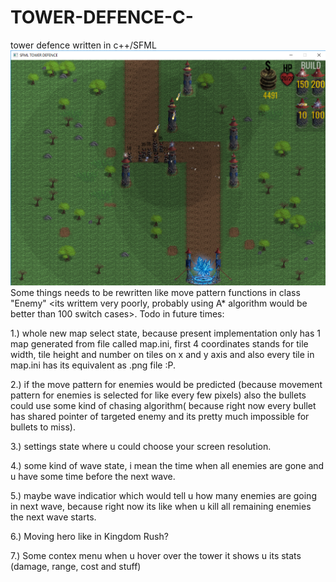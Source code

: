 # TOWER-DEFENCE-C-
tower defence written in c++/SFML 
![Game](game.png)
Some things needs to be rewritten like move pattern functions in class "Enemy" <its writtem very poorly, probably using A* algorithm would be better than 100 switch cases>.
Todo in future times:<p>
1.) whole new map select state, because present implementation only has 1 map generated from file called map.ini, first 4 coordinates stands for tile width, tile height and number on tiles on x and y axis and also every tile in map.ini has its equivalent as .png file :P.<p>
2.) if the move pattern for enemies would be predicted (because movement pattern for enemies is selected for like every few pixels) also the bullets could use some kind of chasing algorithm( because right now every bullet has shared pointer of targeted enemy and its pretty much impossible for bullets to miss).<p>
3.) settings state where u could choose your screen resolution.<p>
4.) some kind of wave state, i mean the time when all enemies are gone and u have some time before the next wave.<p>
5.) maybe wave indicatior which would tell u how many enemies are going in next wave, because right now its like when u kill all remaining enemies the next wave starts. <p>
6.) Moving hero like in Kingdom Rush? <p>
7.) Some contex menu when u hover over the tower it shows u its stats (damage, range, cost and stuff) <p>
